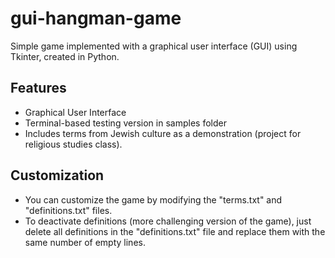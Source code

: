 # gui-hangman-game
Simple game implemented with a graphical user interface (GUI) using Tkinter, created in Python.
## Features
* Graphical User Interface
* Terminal-based testing version in samples folder
* Includes terms from Jewish culture as a demonstration (project for religious studies class).

## Customization
* You can customize the game by modifying the "terms.txt" and "definitions.txt" files.
* To deactivate definitions (more challenging version of the game), just delete all definitions in the "definitions.txt" file and replace them with the same number of empty lines.
